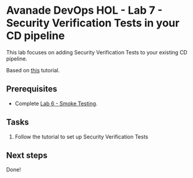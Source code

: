 # Avanade DevOps HOL - Lab 7 - Security Verification Tests in your CD pipeline

This lab focuses on adding Security Verification Tests to your existing CD pipeline.

Based on [this](https://github.com/azsdk/azsdk-docs/blob/master/03-Security-In-CICD/Readme.md#enable-azsk-extension-for-your-vsts) tutorial.

## Prerequisites

- Complete [Lab 6 - Smoke Testing](lab-6-smoke-testing.md).

## Tasks

1. Follow the tutorial to set up Security Verification Tests

## Next steps

Done!